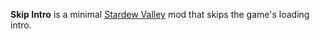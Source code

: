**Skip Intro** is a minimal [Stardew Valley](http://stardewvalley.net/) mod that skips the game's loading intro.
